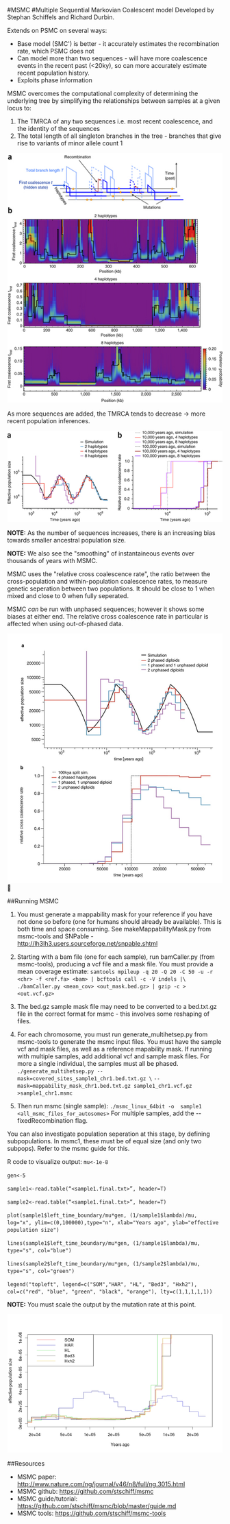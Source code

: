 #MSMC
#Multiple Sequential Markovian Coalescent model
Developed by Stephan Schiffels and Richard Durbin.

Extends on PSMC on several ways:
* Base model (SMC') is better - it accurately estimates the recombination rate, which PSMC does not
* Can model more than two sequences - will have more coalescence events in the recent past (<20ky), so can more 
accurately estimate recent population history.
* Exploits phase information

MSMC overcomes the computational complexity of determining the underlying tree by simplifying the relationships between samples at a given locus to:

1. The TMRCA of any two sequences i.e. most recent coalescence, and the identity of the sequences
2. The total length of all singleton branches in the tree - branches that give rise to variants of minor allele count 1

![MSMC image 1](https://github.com/Xevkin/Bioinfomatics-meeting-August-2016/blob/master/ng.3015-F1.jpg)

As more sequences are added, the TMRCA tends to decrease -> more recent population inferences.

![MSMC image 2](https://github.com/Xevkin/Bioinfomatics-meeting-August-2016/blob/master/ng.3015-F2.jpg)

**NOTE:** As the number of sequences increases, there is an increasing bias towards smaller ancestral population size.

**NOTE:** We also see the "smoothing" of instantaineous events over thousands of years with MSMC.

MSMC uses the "relative cross coalescence rate", the ratio between the cross-population and within-population coalescence rates, to measure genetic seperation between two populations. It should be close to 1 when mixed and close to 0 when fully seperated.

MSMC *can* be run with unphased sequences; however it shows some biases at either end. The relative cross coalescence rate in particular is affected when using out-of-phased data.

![MSMC image 3](https://github.com/Xevkin/Bioinfomatics-meeting-August-2016/blob/master/ng.3015-SF5.jpg)


##Running MSMC
1. You must generate a mappability mask for your reference if you have not done so before (one for humans should already be available). This is both time and space consuming. See makeMappabilityMask.py from msmc-tools and SNPable - http://lh3lh3.users.sourceforge.net/snpable.shtml

2. Starting with a bam file (one for each sample), run bamCaller.py (from msmc-tools), producing a vcf file and a mask file. You must provide a mean coverage estimate:
`samtools mpileup -q 20 -Q 20 -C 50 -u -r <chr> -f <ref.fa> <bam> | bcftools call -c -V indels |\`
`./bamCaller.py <mean_cov> <out_mask.bed.gz> | gzip -c > <out.vcf.gz>`
3. The bed.gz sample mask file may need to be converted to a bed.txt.gz file in the correct format for msmc - this involves some reshaping of files.
4. For each chromosome, you must run generate_multihetsep.py from msmc-tools to generate the msmc input files. You must have the sample vcf and mask files, as well as a reference mapability mask. If running with multiple samples, add additional vcf and sample mask files. For more a single individual, the samples must all be phased.
`./generate_multihetsep.py --mask=covered_sites_sample1_chr1.bed.txt.gz \`                 `--mask=mappability_mask_chr1.bed.txt.gz sample1_chr1.vcf.gz >sample1_chr1.msmc`
5. Then run msmc (single sample):
`./msmc_linux_64bit -o  sample1 <all_msmc_files_for_autosomes>`
For multiple samples, add the --fixedRecombination flag.

You can also investigate population seperation at this stage, by defining subpopulations. In msmc1, these must be of equal size (and only two subpops). Refer to the msmc guide for this.

R code to visualize output:
`mu<-1e-8`

`gen<-5`

`sample1<-read.table(“<sample1.final.txt>”, header=T)`

`sample2<-read.table(“<sample1.final.txt>”, header=T)`

`plot(sample1$left_time_boundary/mu*gen, (1/sample1$lambda)/mu, log="x", ylim=c(0,100000),type="n", xlab="Years ago", ylab="effective population size")`

`lines(sample1$left_time_boundary/mu*gen, (1/sample1$lambda)/mu, type="s", col="blue")`

`lines(sample2$left_time_boundary/mu*gen, (1/sample2$lambda)/mu, type="s", col="green")`

`legend("topleft", legend=c("SOM","HAR", "HL", "Bed3", "Hxh2"), col=c("red", "blue", "green", "black", "orange"), lty=c(1,1,1,1,1))`

**NOTE:** You must scale the output by the mutation rate at this point.

![example msmc image](https://github.com/Xevkin/Bioinfomatics-meeting-August-2016/blob/master/all_samples_2016-6-9.jpeg)

##Resources
* MSMC paper: http://www.nature.com/ng/journal/v46/n8/full/ng.3015.html
* MSMC github: https://github.com/stschiff/msmc
* MSMC guide/tutorial: https://github.com/stschiff/msmc/blob/master/guide.md
* MSMC tools: https://github.com/stschiff/msmc-tools
